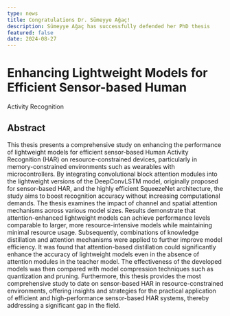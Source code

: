 ```yaml
---
type: news
title: Congratulations Dr. Sümeyye Ağaç!
description: Sümeyye Ağaç has successfully defended her PhD thesis
featured: false
date: 2024-08-27
---
```

# Enhancing Lightweight Models for Efficient Sensor-based Human
Activity Recognition

## Abstract

This thesis presents a comprehensive study on enhancing the performance of lightweight models for efficient sensor-based Human Activity Recognition (HAR) on resource-constrained devices, particularly in memory-constrained environments such as wearables with microcontrollers. By integrating convolutional block attention modules into the lightweight versions of the DeepConvLSTM model, originally proposed for sensor-based HAR, and the highly efficient SqueezeNet architecture, the study aims to boost recognition accuracy without increasing computational demands. The thesis examines the impact of channel and spatial attention mechanisms across various model sizes. Results demonstrate that attention-enhanced lightweight models can achieve performance levels comparable to larger, more resource-intensive models while maintaining minimal resource usage. Subsequently, combinations of knowledge distillation and attention mechanisms were applied to further improve model efficiency. It was found that attention-based distillation could significantly enhance the accuracy of lightweight models even in the absence of attention modules in the teacher model. The effectiveness of the developed models was then compared with model compression techniques such as quantization and pruning. Furthermore, this thesis provides the most comprehensive study to date on sensor-based HAR in resource-constrained environments, offering insights and strategies for the practical application of efficient and high-performance sensor-based HAR systems, thereby addressing a significant gap in the field.
